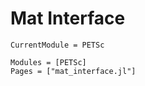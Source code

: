 # Mat Interface

```@meta
CurrentModule = PETSc
```

```@autodocs
Modules = [PETSc]
Pages = ["mat_interface.jl"]
```
